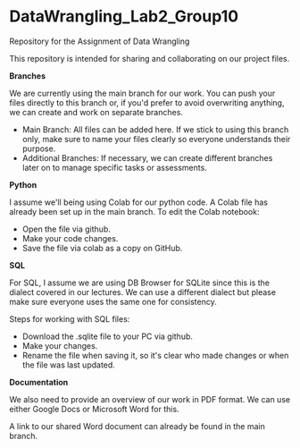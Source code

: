 # DataWrangling_Lab2_Group10
Repository for the Assignment of Data Wrangling

This repository is intended for sharing and collaborating on our project files. 

**Branches**

We are currently using the main branch for our work. You can push your files directly to this branch or, if you'd prefer to avoid overwriting anything, we can create and work on separate branches.
- Main Branch: All files can be added here. If we stick to using this branch only, make sure to name your files clearly so everyone understands their purpose.
- Additional Branches: If necessary, we can create different branches later on to manage specific tasks or assessments.
  
**Python**

I assume we'll being using Colab for our python code. A Colab file has already been set up in the main branch. To edit the Colab notebook:
- Open the file via github.
- Make your code changes.
- Save the file via colab as a copy on GitHub.

**SQL**

For SQL, I assume we are using DB Browser for SQLite since this is the dialect covered in our lectures. We can use a different dialect but please make sure everyone uses the same one for consistency.

Steps for working with SQL files:
- Download the .sqlite file to your PC via github.
- Make your changes.
- Rename the file when saving it, so it's clear who made changes or when the file was last updated.

**Documentation**

We also need to provide an overview of our work in PDF format. We can use either Google Docs or Microsoft Word for this.

A link to our shared Word document can already be found in the main branch.

